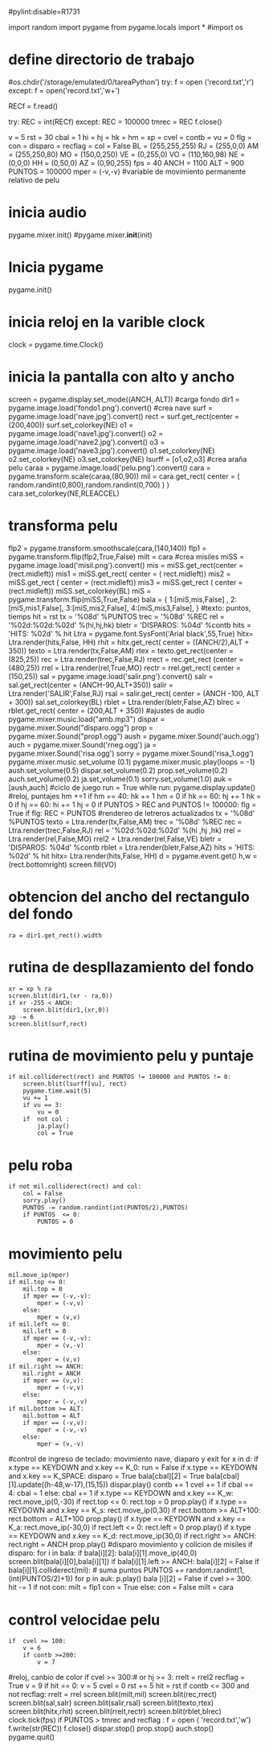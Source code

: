 #pylint:disable=R1731

import random
import pygame
from pygame.locals import *
#import os
# define directorio de trabajo
#os.chdir('/storage/emulated/0/tareaPython')
try:
    f = open ('record.txt','r')
except:
    f = open('record.txt','w+')
    
RECf = f.read()

try:
    REC = int(RECf)
except:
    REC = 100000
tmrec = REC
f.close()

v = 5
rst = 30
cbal = 1
hi = hj = hk = hm = xp = cvel = contb = vu = 0
flg = con = disparo = recflag = col =  False
BL = (255,255,255)
RJ = (255,0,0)
AM = (255,250,80)
MO = (150,0,250)
VE = (0,255,0)
VO = (110,160,98)
NE = (0,0,0)
HH = (0,50,0)
AZ = (0,90,255)
fps = 40
ANCH = 1100
ALT = 900
PUNTOS = 100000
mper = (-v,-v)
#variable de movimiento permanente relativo de pelu
# inicia audio
pygame.mixer.init()
#pygame.mixer.__init__(init)
# Inicia pygame
pygame.init()
# inicia reloj en la varible clock
clock = pygame.time.Clock()
# inicia la pantalla con alto y ancho
screen = pygame.display.set_mode((ANCH, ALT))
#carga fondo
dir1 = pygame.image.load('fondo1.png').convert()
#crea nave
surf = pygame.image.load('nave.jpg').convert()
rect = surf.get_rect(center = (200,400))
surf.set_colorkey(NE)
o1 = pygame.image.load('nave1.jpg').convert()
o2 = pygame.image.load('nave2.jpg').convert()
o3 = pygame.image.load('nave3.jpg').convert()
o1.set_colorkey(NE)
o2.set_colorkey(NE)
o3.set_colorkey(NE)
lsurff = [o1,o2,o3]
#crea araña pelu
caraa = pygame.image.load('pelu.png').convert()
cara = pygame.transform.scale(caraa,(80,90))
mil = cara.get_rect(
                         center = (
                         random.randint(0,800),random.randint(0,700)
                         ) )
cara.set_colorkey(NE,RLEACCEL)
# transforma pelu
flp2 = pygame.transform.smoothscale(cara,(140,140))
flp1 = pygame.transform.flip(flp2,True,False)
milt = cara
#crea misiles
miSS = pygame.image.load('misil.png').convert()
mis = miSS.get_rect(center = (rect.midleft))
mis1 = miSS.get_rect( center = ( rect.midleft))
mis2 = miSS.get_rect ( center = (rect.midleft))
mis3 = miSS.get_rect ( center = (rect.midleft))
miSS.set_colorkey(BL)
miS = pygame.transform.flip(miSS,True,False)
bala = {
             1:[miS,mis,False] ,
             2:[miS,mis1,False],
             3:[miS,mis2,False],
             4:[miS,mis3,False],
             }
#texto: puntos, tiemps
hit = rst
tx = '%08d' %PUNTOS
trec = '%08d' %REC
rel = '%02d:%02d:%02d' %(hi,hj,hk)
bletr = 'DISPAROS: %04d' %contb
hits = 'HITS: %02d' % hit
Ltra = pygame.font.SysFont('Arial black',55,True)
hitx= Ltra.render(hits,False, HH)
rhit = hitx.get_rect( center = ((ANCH/2),ALT + 350))
texto = Ltra.render(tx,False,AM)
rtex = texto.get_rect(center = (825,25))
rec = Ltra.render(trec,False,RJ)
rrect = rec.get_rect (center = (480,25))
rrel = Ltra.render(rel,True,MO)
rectr = rrel.get_rect( center = (150,25))
sal = pygame.image.load('salir.png').convert()
salr = sal.get_rect(center = (ANCH-90,ALT+350))
salir = Ltra.render('SALIR',False,RJ)
rsal = salir.get_rect( center = (ANCH -100, ALT + 300))
sal.set_colorkey(BL)
rblet = Ltra.render(bletr,False,AZ)
blrec = rblet.get_rect( center = (200,ALT + 350))
#ajustes de audio
pygame.mixer.music.load("amb.mp3")
dispar = pygame.mixer.Sound("disparo.ogg")
prop = pygame.mixer.Sound("prop1.ogg")
aush = pygame.mixer.Sound('auch.ogg')
auch = pygame.mixer.Sound('rneg.ogg')
ja = pygame.mixer.Sound('risa.ogg')
sorry = pygame.mixer.Sound('risa_1.ogg')
pygame.mixer.music.set_volume (0.1)
pygame.mixer.music.play(loops = -1)
aush.set_volume(0.5)
dispar.set_volume(0.2)
prop.set_volume(0.2)
auch.set_volume(0.2)
ja.set_volume(0.1)
sorry.set_volume(1.0)
auk = [aush,auch]
#ciclo de juego
run = True
while run:
    pygame.display.update()
    #reloj, puntajes
    hm +=1
    if hm == 40:
        hk += 1
        hm = 0
    if hk == 60:
        hj += 1
        hk = 0
    if hj == 60:
        hi += 1
        hj = 0 
    if PUNTOS > REC and PUNTOS != 100000:
        flg = True
    if flg:
        REC = PUNTOS
#rendereo de letreros actualizados
    tx = '%08d' %PUNTOS
    texto = Ltra.render(tx,False,AM)
    trec = '%08d' %REC
    rec = Ltra.render(trec,False,RJ)
    rel = '%02d:%02d:%02d' %(hi ,hj ,hk)
    rrel = Ltra.render(rel,False,MO)
    rrel2 = Ltra.render(rel,False,VE)
    bletr = 'DISPAROS: %04d' %contb
    rblet = Ltra.render(bletr,False,AZ)
    hits = 'HITS: %02d' % hit
    hitx= Ltra.render(hits,False, HH)
    d = pygame.event.get()
    h,w = (rect.bottomright)
    screen.fill(VO)
# obtencion del ancho del rectangulo del fondo
    ra = dir1.get_rect().width
# rutina de despllazamiento del fondo
    xr = xp % ra
    screen.blit(dir1,(xr - ra,0))
    if xr -255 < ANCH:
        screen.blit(dir1,(xr,0))
    xp -= 6
    screen.blit(surf,rect)
# rutina de movimiento pelu y puntaje
    if mil.colliderect(rect) and PUNTOS != 100000 and PUNTOS != 0:
        screen.blit(lsurff[vu], rect)
        pygame.time.wait(5)
        vu += 1
        if vu == 3:
            vu = 0
        if  not col :
            ja.play()
            col = True
# pelu roba
    if not mil.colliderect(rect) and col:
        col = False
        sorry.play()
        PUNTOS -= random.randint(int(PUNTOS/2),PUNTOS)
        if PUNTOS  <= 0:
            PUNTOS = 0
 # movimiento pelu
    mil.move_ip(mper)
    if mil.top <= 0:
        mil.top = 0
        if mper == (-v,-v):
            mper = (-v,v)
        else:
            mper = (v,v)
    if mil.left <= 0:
        mil.left = 0
        if mper == (-v,-v):
            mper = (v,-v)
        else:
            mper = (v,v)
    if mil.right >= ANCH:
        mil.right = ANCH
        if mper == (v,v):
            mper = (-v,v)
        else:
            mper = (-v,-v)
    if mil.bottom >= ALT:
        mil.bottom = ALT
        if mper == (-v,v):
            mper = (-v,-v)
        else:
            mper = (v,-v) 
#control de ingreso de teclado:  movimiento nave, diaparo y exit
    for x in d:
        if x.type == KEYDOWN and x.key == K_0:
            run = False
        if x.type == KEYDOWN and x.key == K_SPACE:
            disparo = True
            bala[cbal][2] = True
            bala[cbal][1].update((h-48,w-17),(15,15))
            dispar.play()
            contb += 1
            cvel += 1
            if cbal == 4:
                cbal = 1
            else:
                cbal += 1
        if x.type == KEYDOWN and x.key == K_w:
            rect.move_ip(0,-30)
            if rect.top <= 0:
                rect.top = 0
            prop.play()
        if x.type == KEYDOWN and x.key == K_s:
            rect.move_ip(0,30)
            if rect.bottom >= ALT+100:
                rect.bottom = ALT+100
            prop.play()
        if x.type == KEYDOWN and x.key == K_a:
            rect.move_ip(-30,0)
            if rect.left <= 0:
                rect.left = 0
            prop.play()
        if x.type == KEYDOWN and x.key == K_d:
            rect.move_ip(30,0)
            if rect.right >= ANCH:
                rect.right = ANCH
            prop.play() 
#disparo movimiento y colicion de misiles
    if disparo:
        for i in  bala:
            if bala[i][2]:
                bala[i][1].move_ip(40,0)  
                screen.blit(bala[i][0],bala[i][1])
                if bala[i][1].left >= ANCH:
                    bala[i][2] = False
                if bala[i][1].colliderect(mil):
                   # suma puntos
                    PUNTOS += random.randint(1,(int(PUNTOS/2)+1))
                    for p in auk:
                        p.play()
                    bala [i][2] = False
                    if cvel >= 300:
                        hit -= 1
                    if  not con:
                         milt = flp1
                         con = True
                    else:
                         con = False
                         milt = cara
# control velocidae pelu
    if  cvel >= 100:
        v = 6
        if contb >=200:
            v = 7
#reloj, canbio de color
    if cvel >= 300:# or hj >= 3:
        rrelt = rrel2
        recflag = True
        v = 9
        if hit == 0:
            v = 5
            cvel = 0
            rst += 5
            hit = rst
    if contb <= 300 and not recflag:
        rrelt = rrel
    screen.blit(milt,mil)
    screen.blit(rec,rrect)
    screen.blit(sal,salr)
    screen.blit(salir,rsal)
    screen.blit(texto,rtex)
    screen.blit(hitx,rhit)
    screen.blit(rrelt,rectr)
    screen.blit(rblet,blrec)
    clock.tick(fps)
if PUNTOS > tmrec and recflag :
    f = open ( 'record.txt','w')
    f.write(str(REC))
    f.close()
dispar.stop()
prop.stop()
auch.stop()
pygame.quit()
